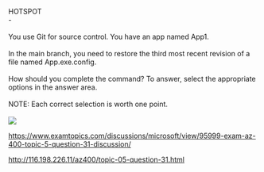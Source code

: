 HOTSPOT<br/> -<br/><br/>You use Git for source control. You have an app named App1.<br/><br/>In the main branch, you need to restore the third most recent revision of a file named App.exe.config.<br/><br/>How should you complete the command? To answer, select the appropriate options in the answer area.<br/><br/>NOTE: Each correct selection is worth one point.<br/><br/><img src="https://img.examtopics.com/az-400/image26.png"/><p><a href="https://www.examtopics.com/discussions/microsoft/view/95999-exam-az-400-topic-5-question-31-discussion/">https://www.examtopics.com/discussions/microsoft/view/95999-exam-az-400-topic-5-question-31-discussion/</a></p><p><a href="http://116.198.226.11/az400/topic-05-question-31.html">http://116.198.226.11/az400/topic-05-question-31.html</a></p><script src="https://giscus.app/client.js"                    data-repo="azsamples/az204"                    data-repo-id="R_kgDOMRXzDQ"                    data-category="General"                    data-category-id="DIC_kwDOMRXzDc4Cgi27"                    data-mapping="pathname"                    data-strict="1"                    data-reactions-enabled="0"                    data-emit-metadata="0"                    data-input-position="bottom"                    data-theme="preferred_color_scheme"                    data-lang="en"                    crossorigin="anonymous"                    async>                    </script>